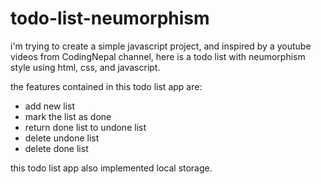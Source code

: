 # todo-list-neumorphism
i'm trying to create a simple javascript project, and inspired by a youtube videos from CodingNepal channel, 
here is a todo list with neumorphism style using html, css, and javascript.

the features contained in this todo list app are:
- add new list
- mark the list as done
- return done list to undone list
- delete undone list
- delete done list

this todo list app also implemented local storage.

